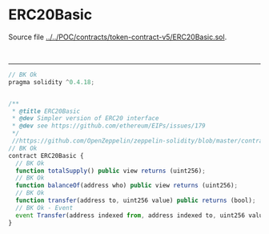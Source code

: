 # ERC20Basic

Source file [../../POC/contracts/token-contract-v5/ERC20Basic.sol](../../POC/contracts/token-contract-v5/ERC20Basic.sol).

<br />

<hr />

```javascript
// BK Ok
pragma solidity ^0.4.18;


/**
 * @title ERC20Basic
 * @dev Simpler version of ERC20 interface
 * @dev see https://github.com/ethereum/EIPs/issues/179
 */
 //https://github.com/OpenZeppelin/zeppelin-solidity/blob/master/contracts/token/ERC20/ERC20Basic.sol
// BK Ok
contract ERC20Basic {
  // BK Ok
  function totalSupply() public view returns (uint256);
  // BK Ok
  function balanceOf(address who) public view returns (uint256);
  // BK Ok
  function transfer(address to, uint256 value) public returns (bool);
  // BK Ok - Event
  event Transfer(address indexed from, address indexed to, uint256 value);
}
```
